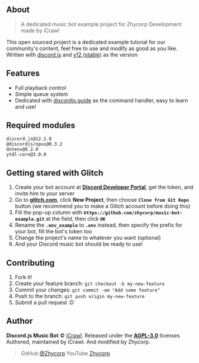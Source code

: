## About

> A dedicated music bot example project for Zhycorp Development made by iCrawl

This open sourced project is a dedicated example tutorial for our community's content, feel free to use and modify as good as you like. Written with [discord.js](https://discord.js.org/#/) and [v12 (stable)](https://discordjs.guide/additional-info/changes-in-v12.html) as the version

## Features
* Full playback control
* Simple queue system
* Dedicated with [discordjs.guide](https://discordjs.guide/) as the command handler, easy to learn and use!

## Required modules
```
discord.js@12.2.0
@discordjs/opus@0.3.2
dotenv@8.2.0
ytdl-core@3.0.0
```

## Getting stared with Glitch

1.  Create your bot account at **[Discord Developer Portal](https://discordapp.com/developers)**, get the token, and invite him to your server
2.  Go to **[glitch.com](https://glitch.com)**, click **New Project**, then choose **`Clone from Git Repo`** button (we recommend you to make a Glitch account before doing this)
3.  Fill the pop-up column with **`https://github.com/zhycorp/music-bot-example.git`** at the field, then click **`OK`**
4.  Rename the **`.env_example`** to **`.env`** instead, then specify the prefix for your bot, fill the bot's token too
5.  Change the project's name to whatever you want (optional)
6.  And your Discord music bot should be ready to use!

## Contributing

1.  Fork it!
2.  Create your feature branch: `git checkout -b my-new-feature`
3.  Commit your changes: `git commit -am "Add some feature"`
4.  Push to the branch: `git push origin my-new-feature`
5.  Submit a pull request :D

## Author

**Discord.js Music Bot** © [iCrawl](https://github.com/iCrawl). 
Released under the **[AGPL-3.0](https://github.com/zhycorp/music-bot-example/blob/master/LICENSE)** licenses
Authored, maintained by iCrawl. And modified by Zhycorp.

> GitHub [@Zhycorp](https://github.com/zhycorp)
> YouTube [Zhycorp](https://youtube.com/c/Zhycorp)